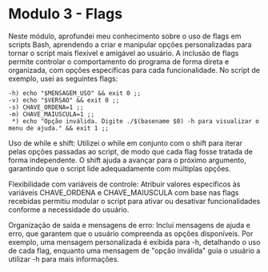 # Modulo 3 - Flags

Neste módulo, aprofundei meu conhecimento sobre o uso de flags em scripts Bash, aprendendo a criar e manipular opções personalizadas para tornar o script mais flexível e amigável ao usuário. A inclusão de flags permite controlar o comportamento do programa de forma direta e organizada, com opções específicas para cada funcionalidade. No script de exemplo, usei as seguintes flags:

```
-h) echo "$MENSAGEM_USO" && exit 0 ;;
-v) echo "$VERSAO" && exit 0 ;;
-s) CHAVE_ORDENA=1 ;;
-m) CHAVE_MAIUSCULA=1 ;;
 *) echo "Opção inválida. Digite ./$(basename $0) -h para visualizar o menu de ajuda." && exit 1 ;;

```
Uso de while e shift: Utilizei o while em conjunto com o shift para iterar pelas opções passadas ao script, de modo que cada flag fosse tratada de forma independente. O shift ajuda a avançar para o próximo argumento, garantindo que o script lide adequadamente com múltiplas opções.

Flexibilidade com variáveis de controle: Atribuir valores específicos às variáveis CHAVE_ORDENA e CHAVE_MAIUSCULA com base nas flags recebidas permitiu modular o script para ativar ou desativar funcionalidades conforme a necessidade do usuário.

Organização de saída e mensagens de erro: Incluí mensagens de ajuda e erro, que garantem que o usuário compreenda as opções disponíveis. Por exemplo, uma mensagem personalizada é exibida para -h, detalhando o uso de cada flag, enquanto uma mensagem de "opção inválida" guia o usuário a utilizar -h para mais informações.
